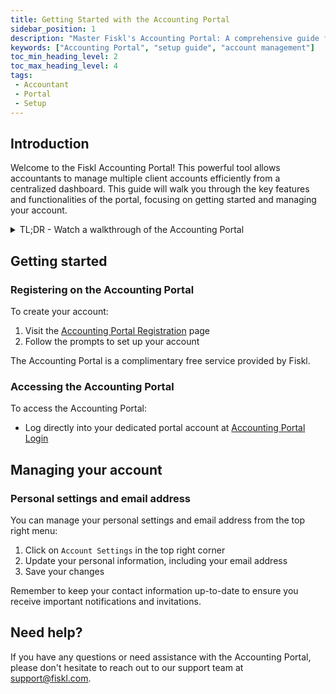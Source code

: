```yaml
---
title: Getting Started with the Accounting Portal
sidebar_position: 1
description: "Master Fiskl's Accounting Portal: A comprehensive guide for efficient financial management and smoother operations."
keywords: ["Accounting Portal", "setup guide", "account management"]
toc_min_heading_level: 2
toc_max_heading_level: 4
tags:
 - Accountant
 - Portal
 - Setup
---
```


## Introduction

Welcome to the Fiskl Accounting Portal! This powerful tool allows accountants to manage multiple client accounts efficiently from a centralized dashboard. This guide will walk you through the key features and functionalities of the portal, focusing on getting started and managing your account.

<details>

  <summary>TL;DR - Watch a walkthrough of the Accounting Portal</summary>

  <div style={{ position: 'relative', paddingBottom: '56.25%', height: 0, width: '100%' }}>
<iframe
style={{ position: 'absolute', top: 0, left: 0, width: '100%', height: '100%', border: 0 }}
src="https://demo.fiskl.com/e/cm026yto90045l00dvl9vxlho/tour
"
allowFullScreen
webkitallowfullscreen="true"
mozallowfullscreen="true"
allowtransparency="true"
></iframe>
</div>
</details>


## Getting started

### Registering on the Accounting Portal

To create your account:
1. Visit the [Accounting Portal Registration](https://my.fiskl.com/portal/registration) page
2. Follow the prompts to set up your account

The Accounting Portal is a complimentary free service provided by Fiskl.

### Accessing the Accounting Portal

To access the Accounting Portal:
- Log directly into your dedicated portal account at [Accounting Portal Login](https://my.fiskl.com/portal/login)

## Managing your account

### Personal settings and email address

You can manage your personal settings and email address from the top right menu:

1. Click on `Account Settings` in the top right corner
2. Update your personal information, including your email address
3. Save your changes

Remember to keep your contact information up-to-date to ensure you receive important notifications and invitations.

## Need help?

If you have any questions or need assistance with the Accounting Portal, please don't hesitate to reach out to our support team at support@fiskl.com.
